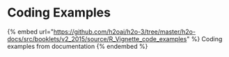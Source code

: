 # Coding Examples

{% embed url="https://github.com/h2oai/h2o-3/tree/master/h2o-docs/src/booklets/v2_2015/source/R_Vignette_code_examples" %}
Coding examples from documentation
{% endembed %}
